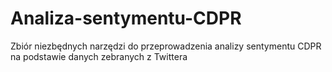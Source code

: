 # Analiza-sentymentu-CDPR
Zbiór niezbędnych narzędzi do przeprowadzenia analizy sentymentu CDPR na podstawie danych zebranych z Twittera
